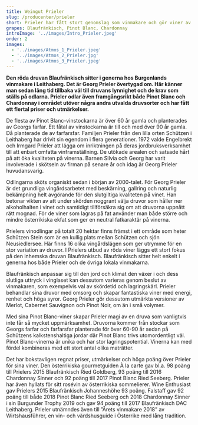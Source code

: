 ```yaml
---
title: Weingut Prieler
slug: /producenter/prieler
short: Prieler har fått stort genomslag som vinmakare och gör viner av hög kvalitet. 2018 blev han utnämnd till Årets Vinmakare av det ansedda vinmagasinet Falstaff. Han har fått ett flertal priser och utmärkelser på senare år.
grapes: Blaufränkisch, Pinot Blanc, Chardonnay
introImage: '../images/Intro_Prieler.jpeg'
order: 2
images:
  - '../images/Atmos_1_Prieler.jpeg'
  - '../images/Atmos_2_Prieler.jpg'
  - '../images/Atmos_3_Prieler.jpeg'
---
```


**Den röda druvan Blaufränkisch sitter i generna hos Burgenlands vinmakare i Leithaberg. Det är Georg Prieler övertygad om. Här känner man sedan lång tid tillbaka väl till druvans lynnighet och de krav som ställs på odlarna. Prieler odlar även framgångsrikt både Pinot Blanc och Chardonnay i området utöver några andra utvalda druvsorter och har fått ett flertal priser och utmärkelser.**

De flesta av Pinot Blanc-vinstockarna är över 60 år gamla och planterades av Georgs farfar. Ett fåtal av vinstockarna är till och med över 90 år gamla. Då planterade de av farfarsfar. Familjen Prieler från den lilla orten Schützen i Leithaberg har drivit sin egendom i flera generationer. 1972 valde Engelbrekt och Irmgard Prieler att lägga om inriktningen på deras jordbruksverksamhet till att enbart omfatta vinframställning. De utökade arealen och satsade hårt på att öka kvaliteten på vinerna. Barnen Silvia och Georg har varit involverade i skötseln av firman på senare år och idag är Georg Prieler huvudansvarig.

Odlingarna sköts organiskt sedan i början av 2000-talet. För Georg Prieler är det grundliga vingårdsarbetet med beskärning, gallring och naturlig bekämpning helt avgörande för den slutgiltiga kvaliteten på vinet. Han betonar vikten av att under skörden noggrant välja druvor som håller ner alkoholhalten i vinet och samtidigt tillförsäkra sig om att druvorna uppnått rätt mognad. För de viner som lagras på fat använder man både större och mindre österrikiska ekfat som ger en neutral fatkaraktär på vinerna.

Prielers vinodlingar på totalt 20 hektar finns främst i ett område som heter Schützen Stein som är en kullig plats mellan Schützen och sjön Neusiedlersee. Här finns 16 olika vingårdslägen som ger utrymme för en stor variation av druvor. I Prielers utbud av röda viner läggs ett stort fokus på den inhemska druvan Blaufränkisch. Blaufränkisch sitter helt enkelt i generna hos både Prieler och de övriga lokala vinmakarna.

Blaufränkisch anpassar sig till den jord och klimat den växer i och dess slutliga uttryck i vinglaset kan dessutom varieras genom beslut av vinmakaren, som exempelvis val av skördetid och lagringskärl. Prieler behandlar sina druvor med omsorg och skapar fantastiska viner med energi, renhet och höga syror. Georg Prieler gör dessutom utmärkta versioner av Merlot, Cabernet Sauvignon och Pinot Noir, om än i små volymer.

Med sina Pinot Blanc-viner skapar Prieler magi av en druva som vanligtvis inte får så mycket uppmärksamhet. Druvorna kommer från stockar som Georgs farfar och farfarsfar planterade för över 60-90 år sedan på Schützens kalkstenshaltiga jordar där Pinot Blanc trivs utomordentligt väl. Pinot Blanc-vinerna är unika och har stor lagringspotential. Vinerna kan med fördel kombineras med ett stort antal olika maträtter.

Det har bokstavligen regnat priser, utmärkelser och höga poäng över Prieler för sina viner. Den österrikiska gourmetguiden À la carte gav bl.a. 98 poäng till Prielers 2015 Blaufränkisch Ried Goldberg, 93 poäng till 2016 Chardonnay Sinner och 92 poäng till 2017 Pinot Blanc Ried Seeberg. Prieler har även hyllats för sitt rosévin av österrikiska sommelierer. Wine Enthusiast gav Prielers 2015 Blaufränkisch Johanneshöhe 93 poäng. Falstaff gav 92 poäng till både 2018 Pinot Blanc Ried Seeberg och 2018 Chardonnay Sinner i sin Burgunder Trophy 2019 och gav 94 poäng till 2017 Blaufränkisch DAC Leithaberg. Prieler utnämndes även till ”Årets vinmakare 2018” av Wirtshausführer, en vin- och värdshusguide i Österrike med lång tradition.
